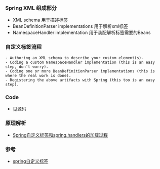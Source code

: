 ### Spring XML 组成部分
- XML schema 用于描述标签
- BeanDefinitionParser implementations 用于解析xml标签
- NamespaceHandler implementation 用于装配解析标签需要的Beans

### 自定义标签流程
```aidl
- Authoring an XML schema to describe your custom element(s).
- Coding a custom NamespaceHandler implementation (this is an easy step, don’t worry).
- Coding one or more BeanDefinitionParser implementations (this is where the real work is done).
- Registering the above artifacts with Spring (this too is an easy step).
```

### Code
- 见源码

### 原理解析
- [Spring自定义标签和spring.handlers的加载过程](https://blog.csdn.net/wabiaozia/article/details/78631259)

### 参考
- [spring自定义标签](https://www.cnblogs.com/huhx/p/baseusespringtag1.html)
